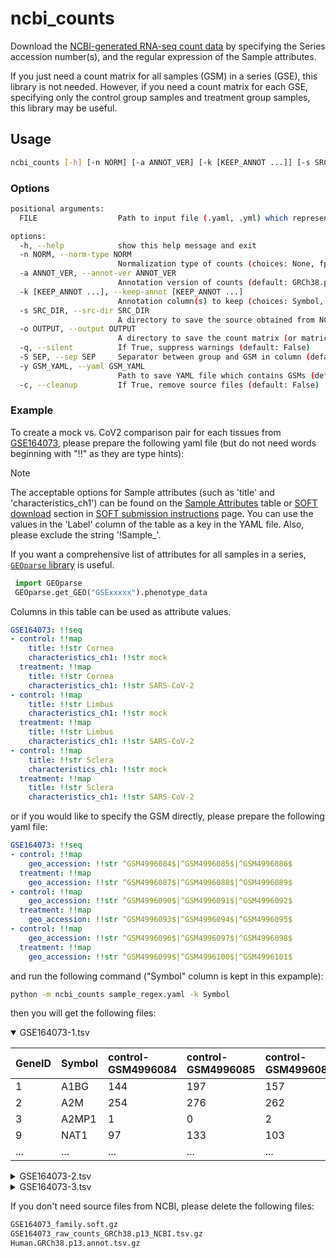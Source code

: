 # ncbi_counts

Download the [NCBI-generated RNA-seq count data](https://www.ncbi.nlm.nih.gov/geo/info/rnaseqcounts.html) by specifying the Series accession number(s), and the regular expression of the Sample attributes.

If you just need a count matrix for all samples (GSM) in a series (GSE), this library is not needed. However, if you need a count matrix for each GSE, specifying only the control group samples and treatment group samples, this library may be useful.

## Usage

```sh
ncbi_counts [-h] [-n NORM] [-a ANNOT_VER] [-k [KEEP_ANNOT ...]] [-s SRC_DIR] [-o OUTPUT] [-q] [-S SEP] [-y GSM_YAML] [-c] FILE
```

### Options

```sh
positional arguments:
  FILE                  Path to input file (.yaml, .yml) which represents each GSE accession number(s) which contains a sequence of maps with two keys: 'control' and 'treatment'. Each of these maps further contains key(s) (e.g., 'title', 'characteristics_ch1').

options:
  -h, --help            show this help message and exit
  -n NORM, --norm-type NORM
                        Normalization type of counts (choices: None, fpkm, tpm, default: None)
  -a ANNOT_VER, --annot-ver ANNOT_VER
                        Annotation version of counts (default: GRCh38.p13)
  -k [KEEP_ANNOT ...], --keep-annot [KEEP_ANNOT ...]
                        Annotation column(s) to keep (choices: Symbol, Description, Synonyms, GeneType, EnsemblGeneID, Status, ChrAcc, ChrStart, ChrStop, Orientation, Length, GOFunctionID, GOProcessID, GOComponentID, GOFunction, GOProcess, GOComponent, default: None)
  -s SRC_DIR, --src-dir SRC_DIR
                        A directory to save the source obtained from NCBI (default: ./)
  -o OUTPUT, --output OUTPUT
                        A directory to save the count matrix (or matrices) (default: ./)
  -q, --silent          If True, suppress warnings (default: False)
  -S SEP, --sep SEP     Separator between group and GSM in column (default: -)
  -y GSM_YAML, --yaml GSM_YAML
                        Path to save YAML file which contains GSMs (default: None)
  -c, --cleanup         If True, remove source files (default: False)
```

### Example

To create a mock vs. CoV2 comparison pair for each tissues from [GSE164073](https://www.ncbi.nlm.nih.gov/geo/query/acc.cgi?acc=GSE164073), please prepare the following yaml file (but do not need words beginning with "!!" as they are type hints):

> [!NOTE]
> The acceptable options for Sample attributes (such as 'title' and 'characteristics_ch1') can be found on the [Sample Attributes](https://www.ncbi.nlm.nih.gov/geo/info/soft.html#sample_tab) table or [SOFT download](https://www.ncbi.nlm.nih.gov/geo/info/soft.html#download) section in [SOFT submission instructions](https://www.ncbi.nlm.nih.gov/geo/info/soft.html) page.
> You can use the values in the 'Label' column of the table as a key in the YAML file. Also, please exclude the string '!Sample_'.
>
> If you want a comprehensive list of attributes for all samples in a series, [`GEOparse` library](https://geoparse.readthedocs.io/en/latest/GEOparse.html#GEOparse.GEOTypes.GSE.phenotype_data) is useful.
>
> ```python
>  import GEOparse
>  GEOparse.get_GEO("GSExxxxx").phenotype_data
> ```
>
> Columns in this table can be used as attribute values.

```sample_regex.yaml
GSE164073: !!seq
- control: !!map
    title: !!str Cornea
    characteristics_ch1: !!str mock
  treatment: !!map
    title: !!str Cornea
    characteristics_ch1: !!str SARS-CoV-2
- control: !!map
    title: !!str Limbus
    characteristics_ch1: !!str mock
  treatment: !!map
    title: !!str Limbus
    characteristics_ch1: !!str SARS-CoV-2
- control: !!map
    title: !!str Sclera
    characteristics_ch1: !!str mock
  treatment: !!map
    title: !!str Sclera
    characteristics_ch1: !!str SARS-CoV-2
```

or if you would like to specify the GSM directly, please prepare the following yaml file:

```samples.yaml
GSE164073: !!seq
- control: !!map
    geo_accession: !!str ^GSM4996084$|^GSM4996085$|^GSM4996086$
  treatment: !!map
    geo_accession: !!str ^GSM4996087$|^GSM4996088$|^GSM4996089$
- control: !!map
    geo_accession: !!str ^GSM4996090$|^GSM4996091$|^GSM4996092$
  treatment: !!map
    geo_accession: !!str ^GSM4996093$|^GSM4996094$|^GSM4996095$
- control: !!map
    geo_accession: !!str ^GSM4996096$|^GSM4996097$|^GSM4996098$
  treatment: !!map
    geo_accession: !!str ^GSM4996099$|^GSM4996100$|^GSM4996101$
```

and run the following command ("Symbol" column is kept in this expample):

```sh
python -m ncbi_counts sample_regex.yaml -k Symbol
```

then you will get the following files:

<details open><summary>GSE164073-1.tsv</summary>

|GeneID|Symbol|control-GSM4996084|control-GSM4996085|control-GSM4996086|treatment-GSM4996088|treatment-GSM4996087|treatment-GSM4996089|
|:----|:----|:----|:----|:----|:----|:----|:----|
|1|A1BG|144|197|157|156|133|122|
|2|A2M|254|276|262|178|153|178|
|3|A2MP1|1|0|2|0|0|0|
|9|NAT1|97|133|103|83|93|88|
|...|...|...|...|...|...|...|...|
</details>
<details><summary>GSE164073-2.tsv</summary>

|GeneID|Symbol|control-GSM4996092|control-GSM4996091|control-GSM4996090|treatment-GSM4996095|treatment-GSM4996094|treatment-GSM4996093|
|:----|:----|:----|:----|:----|:----|:----|:----|
|1|A1BG|175|167|203|143|145|145|
|2|A2M|261|158|427|215|145|169|
|3|A2MP1|0|0|0|0|0|2|
|9|NAT1|122|100|133|90|78|80|
|...|...|...|...|...|...|...|...|
</details>

<details><summary>GSE164073-3.tsv</summary>

|GeneID|Symbol|control-GSM4996098|control-GSM4996097|control-GSM4996096|treatment-GSM4996099|treatment-GSM4996100|treatment-GSM4996101|
|:----|:----|:----|:----|:----|:----|:----|:----|
|1|A1BG|158|115|140|136|124|145|
|2|A2M|3337|2261|2536|1524|1288|1807|
|3|A2MP1|0|0|0|0|0|0|
|9|NAT1|83|64|68|65|52|79|
|...|...|...|...|...|...|...|...|
</details>

If you don't need source files from NCBI, please delete the following files:

```sh
GSE164073_family.soft.gz
GSE164073_raw_counts_GRCh38.p13_NCBI.tsv.gz
Human.GRCh38.p13.annot.tsv.gz
```
